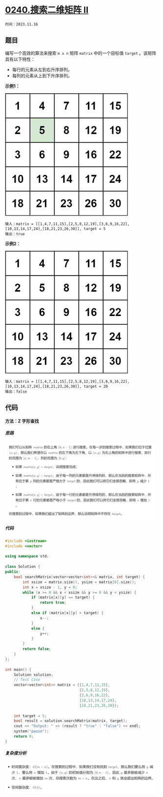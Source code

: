 # [0240.搜索二维矩阵 II](https://leetcode.cn/problems/search-a-2d-matrix-ii/)

`时间：2023.11.16`

## 题目

编写一个高效的算法来搜索 `m x n` 矩阵 `matrix` 中的一个目标值 `target` 。该矩阵具有以下特性：

- 每行的元素从左到右升序排列。
- 每列的元素从上到下升序排列。

**示例1：**

![1](pictures/searchgrid2.jpg)

```
输入：matrix = [[1,4,7,11,15],[2,5,8,12,19],[3,6,9,16,22],[10,13,14,17,24],[18,21,23,26,30]], target = 5
输出：true
```

**示例2：**

![2](pictures/searchgrid.jpg)

```
输入：matrix = [[1,4,7,11,15],[2,5,8,12,19],[3,6,9,16,22],[10,13,14,17,24],[18,21,23,26,30]], target = 20
输出：false
```

## 代码

#### 方法：Z 字形查找

##### 思路

![1](pictures/1.png)

##### 代码

```c++
#include <iostream>
#include <vector>

using namespace std;

class Solution {
public:
    bool searchMatrix(vector<vector<int>>& matrix, int target) {
        int xsize = matrix.size(), ysize = matrix[0].size();
        int x = xsize - 1, y = 0;
        while (x >= 0 && x < xsize && y >= 0 && y < ysize) {
            if (matrix[x][y] == target) {
                return true;
            }
            else if (matrix[x][y] > target) {
                x--;
            }
            else {
                y++;
            }
        }
        return false;
    }
};

int main() {
    Solution solution;
    // Test Case
    vector<vector<int>> matrix = {{1,4,7,11,15},
                                  {2,5,8,12,19},
                                  {3,6,9,16,22},
                                  {10,13,14,17,24},
                                  {18,21,23,26,30}};

    int target = 5;
    bool result = solution.searchMatrix(matrix, target);
    cout << "Output: " << (result ? "true" : "false") << endl;
    system("pause");
    return 0;
}
```

##### 复杂度分析

![2](pictures/2.png)